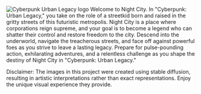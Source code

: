 ![Cyberpunk Urban Legacy logo](https://github.com/pslib-cz/2022-p2a-prg-big-bad-project-PeterHonzejk/blob/main/img/Cyberpunk%20Urban%20Legacy%20logo.PNG)
Welcome to Night City. In "Cyberpunk: Urban Legacy," you take on the role of a streetkid born and raised in the gritty streets of this futuristic metropolis. Night City is a place where corporations reign supreme, and your goal is to become a legend who can shatter their control and restore freedom to the city. Descend into the underworld, navigate the treacherous streets, and face off against powerful foes as you strive to leave a lasting legacy. Prepare for pulse-pounding action, exhilarating adventures, and a relentless challenge as you shape the destiny of Night City in "Cyberpunk: Urban Legacy."

Disclaimer: The images in this project were created using stable diffusion, resulting in artistic interpretations rather than exact representations. Enjoy the unique visual experience they provide.
